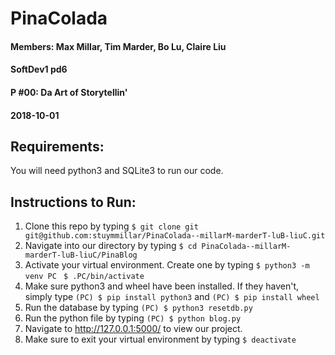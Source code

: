 # PinaColada 

#### Members: Max Millar, Tim Marder, Bo Lu, Claire Liu 
#### SoftDev1 pd6
#### P #00: Da Art of Storytellin'
#### 2018-10-01

## Requirements:
You will need python3 and SQLite3 to run our code. 

## Instructions to Run:

1. Clone this repo by typing 
```$ git clone git git@github.com:stuymmillar/PinaColada--millarM-marderT-luB-liuC.git ```
2. Navigate into our directory by typing 
```$ cd PinaColada--millarM-marderT-luB-liuC/PinaBlog ```
3. Activate your virtual environment. Create one by typing 
```$ python3 -m venv PC ``` 
```$ .PC/bin/activate ```
4. Make sure python3 and wheel have been installed. If they haven't, simply type ```(PC) $ pip install python3``` and ```(PC) $ pip install wheel```
5. Run the database by typing ```(PC) $ python3 resetdb.py```
6. Run the python file by typing ```(PC) $ python blog.py```
7. Navigate to http://127.0.0.1:5000/ to view our project.
8. Make sure to exit your virtual environment by typing ```$ deactivate ```


